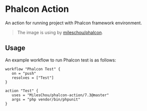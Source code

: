 # Phalcon Action 

An action for running project with Phalcon framework environment.

> The image is using by [mileschou/phalcon](https://hub.docker.com/r/mileschou/phalcon/).

## Usage
   
An example workflow to run Phalcon test is as follows:

```
workflow "Phalcon Test" {
   on = "push"
   resolves = ["Test"]
}

action "Test" {
   uses = "MilesChou/phalcon-action/7.3@master"
   args = "php vendor/bin/phpunit"
}
```

